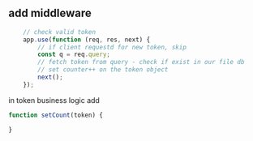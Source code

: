 ## add middleware
```javascript
    // check valid token
    app.use(function (req, res, next) {
        // if client requestd for new token, skip
        const q = req.query;
        // fetch token from query - check if exist in our file db
        // set counter++ on the token object
        next();
    });
```



in token business logic add
```javascript
function setCount(token) {

}
```